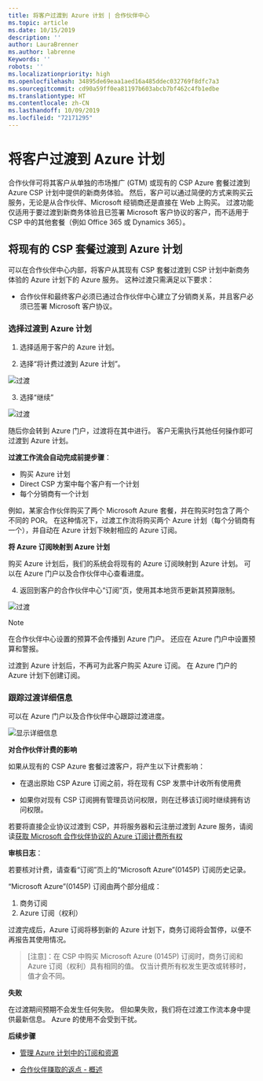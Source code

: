 ```yaml
---
title: 将客户过渡到 Azure 计划 | 合作伙伴中心
ms.topic: article
ms.date: 10/15/2019
description: ''
author: LauraBrenner
ms.author: labrenne
Keywords: ''
robots: ''
ms.localizationpriority: high
ms.openlocfilehash: 34895de69eaa1aed16a485ddec032769f8dfc7a3
ms.sourcegitcommit: cd90a59ff0ea81197b603abcb7bf462c4fb1edbe
ms.translationtype: HT
ms.contentlocale: zh-CN
ms.lasthandoff: 10/09/2019
ms.locfileid: "72171295"
---
```

# <a name="transition-your-customers-to-azure-plan"></a>将客户过渡到 Azure 计划

合作伙伴可将其客户从单独的市场推广 (GTM) 或现有的 CSP Azure 套餐过渡到 Azure CSP 计划中提供的新商务体验。 然后，客户可以通过简便的方式来购买云服务，无论是从合作伙伴、Microsoft 经销商还是直接在 Web 上购买。 过渡功能仅适用于要过渡到新商务体验且已签署 Microsoft 客户协议的客户，而不适用于 CSP 中的其他套餐（例如 Office 365 或 Dynamics 365）。

## <a name="transition-existing-csp-offers-to-an-azure-plan"></a>将现有的 CSP 套餐过渡到 Azure 计划

可以在合作伙伴中心内部，将客户从其现有 CSP 套餐过渡到 CSP 计划中新商务体验的 Azure 计划下的 Azure 服务。 这种过渡只需满足以下要求：

- 合作伙伴和最终客户必须已通过合作伙伴中心建立了分销商关系，并且客户必须已签署 Microsoft 客户协议。

### <a name="select-transition-to-azure-plan"></a>选择过渡到 Azure 计划

1. 选择适用于客户的 Azure 计划。

2. 选择“将计费过渡到 Azure 计划”。 

![过渡](images/azure/transition1.png)

3. 选择“继续” 

![过渡](images/azure/transition2.png)

随后你会转到 Azure 门户，过渡将在其中进行。 客户无需执行其他任何操作即可过渡到 Azure 计划。 

**过渡工作流会自动完成前提步骤**： 

- 购买 Azure 计划 
- Direct CSP 方案中每个客户有一个计划  
- 每个分销商有一个计划  

例如，某家合作伙伴购买了两个 Microsoft Azure 套餐，并在购买时包含了两个不同的 POR。 在这种情况下，过渡工作流将购买两个 Azure 计划（每个分销商有一个），并自动在 Azure 计划下映射相应的 Azure 订阅。  

**将 Azure 订阅映射到 Azure 计划**

购买 Azure 计划后，我们的系统会将现有的 Azure 订阅映射到 Azure 计划。 可以在 Azure 门户以及合作伙伴中心查看进度。 

4. 返回到客户的合作伙伴中心“订阅”页，使用其本地货币更新其预算限制。  

![过渡](images/azure/transition3.png)

>[!Note]
>在合作伙伴中心设置的预算不会传播到 Azure 门户。 还应在 Azure 门户中设置预算和警报。

过渡到 Azure 计划后，不再可为此客户购买 Azure 订阅。 在 Azure 门户的 Azure 计划下创建订阅。

### <a name="track-your-transition-details"></a>跟踪过渡详细信息

可以在 Azure 门户以及合作伙伴中心跟踪过渡进度。

![显示详细信息](images/azure/details1.png)

**对合作伙伴计费的影响**

如果从现有的 CSP Azure 套餐过渡客户，将产生以下计费影响：

- 在退出原始 CSP Azure 订阅之前，将在现有 CSP 发票中计收所有使用费

- 如果你对现有 CSP 订阅拥有管理员访问权限，则在迁移该订阅时继续拥有访问权限。

若要将直接企业协议过渡到 CSP，并将服务器和云注册过渡到 Azure 服务，请阅读[获取 Microsoft 合作伙伴协议的 Azure 订阅计费所有权]()

**审核日志**：

若要核对计费，请查看“订阅”页上的“Microsoft Azure”(0145P) 订阅历史记录。  

“Microsoft Azure”(0145P) 订阅由两个部分组成：
1. 商务订阅 
2. Azure 订阅（权利）

过渡完成后，Azure 订阅将移到新的 Azure 计划下，商务订阅将会暂停，以便不再报告其使用情况。  

>[注意]：在 CSP 中购买 Microsoft Azure (0145P) 订阅时，商务订阅和 Azure 订阅（权利）具有相同的值。 仅当计费所有权发生更改或转移时，值才会不同。 

**失败**

在过渡期间预期不会发生任何失败。 但如果失败，我们将在过渡工作流本身中提供最新信息。 Azure 的使用不会受到干扰。  

**后续步骤**

- [管理 Azure 计划中的订阅和资源](azure-plan-manage.md)

- [合作伙伴赚取的返点 - 概述](partner-earned-credit.md)




